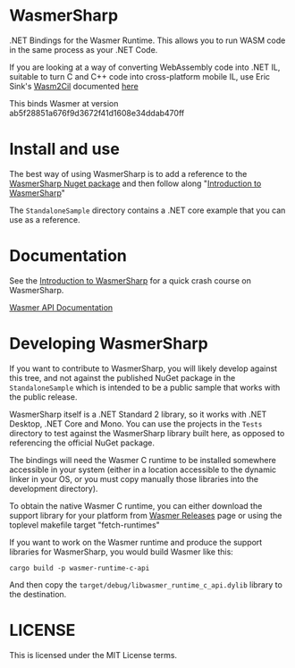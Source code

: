 # WasmerSharp

.NET Bindings for the Wasmer Runtime.  This allows you to run WASM code 
in the same process as your .NET Code.    

If you are looking at a way of converting WebAssembly code into .NET IL, 
suitable to turn C and C++ code into cross-platform mobile IL, use 
Eric Sink's [Wasm2Cil](https://github.com/ericsink/wasm2cil) documented
[here](https://ericsink.com/entries/wasm_wasi_dotnet.html)

This binds Wasmer at version ab5f28851a676f9d3672f41d1608e34ddab470ff

# Install and use

The best way of using WasmerSharp is to add a reference to the
[WasmerSharp Nuget
package](https://www.nuget.org/packages/WasmerSharp/) and then follow
along "[Introduction to
WasmerSharp](https://migueldeicaza.github.io/WasmerSharp/articles/intro.html)"

The `StandaloneSample` directory contains a .NET core example that you
can use as a reference.

# Documentation

See the [Introduction to
WasmerSharp](https://migueldeicaza.github.io/WasmerSharp/articles/intro.html)
for a quick crash course on WasmerSharp.

[Wasmer API Documentation](https://migueldeicaza.github.io/WasmerSharp/api/WasmerSharp.html)

# Developing WasmerSharp

If you want to contribute to WasmerSharp, you will likely develop
against this tree, and not against the published NuGet package in the
`StandaloneSample` which is intended to be a public sample that works
with the public release.

WasmerSharp itself is a .NET Standard 2 library, so it works with .NET
Desktop, .NET Core and Mono.  You can use the projects in the `Tests`
directory to test against the WasmerSharp library built here, as
opposed to referencing the official NuGet package.

The bindings will need the Wasmer C runtime to be installed somewhere
accessible in your system (either in a location accessible to the
dynamic linker in your OS, or you must copy manually those libraries
into the development directory).

To obtain the native Wasmer C runtime, you can either download the
support library for your platform from [Wasmer
Releases](https://github.com/wasmerio/wasmer/releases) page or using
the toplevel makefile target "fetch-runtimes"

If you want to work on the Wasmer runtime and produce the support
libraries for WasmerSharp, you would build Wasmer like this:

```
cargo build -p wasmer-runtime-c-api
```

And then copy the `target/debug/libwasmer_runtime_c_api.dylib` library
to the destination.

# LICENSE

This is licensed under the MIT License terms.
